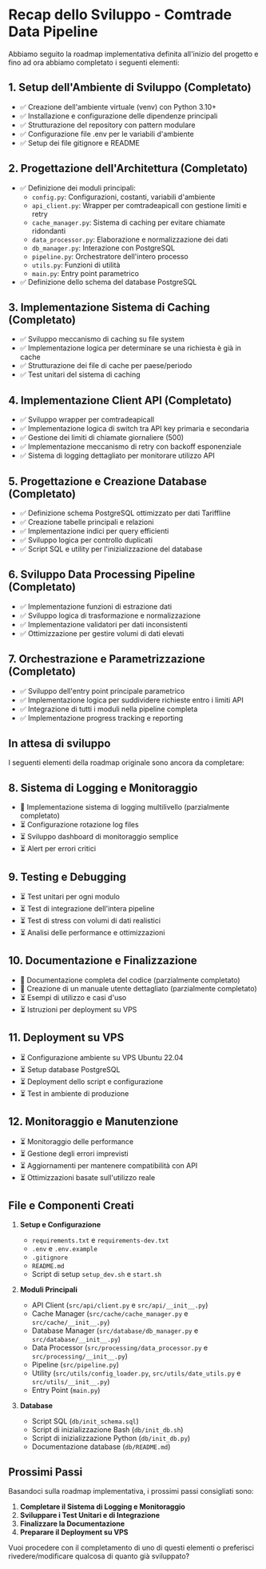 # Recap dello Sviluppo - Comtrade Data Pipeline

Abbiamo seguito la roadmap implementativa definita all'inizio del progetto e fino ad ora abbiamo completato i seguenti elementi:

## 1. Setup dell'Ambiente di Sviluppo (Completato)
- ✅ Creazione dell'ambiente virtuale (venv) con Python 3.10+
- ✅ Installazione e configurazione delle dipendenze principali
- ✅ Strutturazione del repository con pattern modulare
- ✅ Configurazione file .env per le variabili d'ambiente
- ✅ Setup dei file gitignore e README

## 2. Progettazione dell'Architettura (Completato)
- ✅ Definizione dei moduli principali:
  - `config.py`: Configurazioni, costanti, variabili d'ambiente
  - `api_client.py`: Wrapper per comtradeapicall con gestione limiti e retry
  - `cache_manager.py`: Sistema di caching per evitare chiamate ridondanti
  - `data_processor.py`: Elaborazione e normalizzazione dei dati
  - `db_manager.py`: Interazione con PostgreSQL
  - `pipeline.py`: Orchestratore dell'intero processo
  - `utils.py`: Funzioni di utilità
  - `main.py`: Entry point parametrico
- ✅ Definizione dello schema del database PostgreSQL

## 3. Implementazione Sistema di Caching (Completato)
- ✅ Sviluppo meccanismo di caching su file system
- ✅ Implementazione logica per determinare se una richiesta è già in cache
- ✅ Strutturazione dei file di cache per paese/periodo
- ✅ Test unitari del sistema di caching

## 4. Implementazione Client API (Completato)
- ✅ Sviluppo wrapper per comtradeapicall
- ✅ Implementazione logica di switch tra API key primaria e secondaria
- ✅ Gestione dei limiti di chiamate giornaliere (500)
- ✅ Implementazione meccanismo di retry con backoff esponenziale
- ✅ Sistema di logging dettagliato per monitorare utilizzo API

## 5. Progettazione e Creazione Database (Completato)
- ✅ Definizione schema PostgreSQL ottimizzato per dati Tariffline
- ✅ Creazione tabelle principali e relazioni
- ✅ Implementazione indici per query efficienti
- ✅ Sviluppo logica per controllo duplicati
- ✅ Script SQL e utility per l'inizializzazione del database

## 6. Sviluppo Data Processing Pipeline (Completato)
- ✅ Implementazione funzioni di estrazione dati
- ✅ Sviluppo logica di trasformazione e normalizzazione
- ✅ Implementazione validatori per dati inconsistenti
- ✅ Ottimizzazione per gestire volumi di dati elevati

## 7. Orchestrazione e Parametrizzazione (Completato)
- ✅ Sviluppo dell'entry point principale parametrico
- ✅ Implementazione logica per suddividere richieste entro i limiti API
- ✅ Integrazione di tutti i moduli nella pipeline completa
- ✅ Implementazione progress tracking e reporting

## In attesa di sviluppo

I seguenti elementi della roadmap originale sono ancora da completare:

## 8. Sistema di Logging e Monitoraggio
- 🔄 Implementazione sistema di logging multilivello (parzialmente completato)
- ⏳ Configurazione rotazione log files
- ⏳ Sviluppo dashboard di monitoraggio semplice
- ⏳ Alert per errori critici

## 9. Testing e Debugging
- ⏳ Test unitari per ogni modulo
- ⏳ Test di integrazione dell'intera pipeline
- ⏳ Test di stress con volumi di dati realistici
- ⏳ Analisi delle performance e ottimizzazioni

## 10. Documentazione e Finalizzazione
- 🔄 Documentazione completa del codice (parzialmente completato)
- 🔄 Creazione di un manuale utente dettagliato (parzialmente completato)
- ⏳ Esempi di utilizzo e casi d'uso
- ⏳ Istruzioni per deployment su VPS

## 11. Deployment su VPS
- ⏳ Configurazione ambiente su VPS Ubuntu 22.04
- ⏳ Setup database PostgreSQL
- ⏳ Deployment dello script e configurazione
- ⏳ Test in ambiente di produzione

## 12. Monitoraggio e Manutenzione
- ⏳ Monitoraggio delle performance
- ⏳ Gestione degli errori imprevisti
- ⏳ Aggiornamenti per mantenere compatibilità con API
- ⏳ Ottimizzazioni basate sull'utilizzo reale

## File e Componenti Creati

1. **Setup e Configurazione**
   - `requirements.txt` e `requirements-dev.txt`
   - `.env` e `.env.example`
   - `.gitignore`
   - `README.md`
   - Script di setup `setup_dev.sh` e `start.sh`

2. **Moduli Principali**
   - API Client (`src/api/client.py` e `src/api/__init__.py`)
   - Cache Manager (`src/cache/cache_manager.py` e `src/cache/__init__.py`)
   - Database Manager (`src/database/db_manager.py` e `src/database/__init__.py`)
   - Data Processor (`src/processing/data_processor.py` e `src/processing/__init__.py`)
   - Pipeline (`src/pipeline.py`)
   - Utility (`src/utils/config_loader.py`, `src/utils/date_utils.py` e `src/utils/__init__.py`)
   - Entry Point (`main.py`)

3. **Database**
   - Script SQL (`db/init_schema.sql`)
   - Script di inizializzazione Bash (`db/init_db.sh`)
   - Script di inizializzazione Python (`db/init_db.py`)
   - Documentazione database (`db/README.md`)

## Prossimi Passi

Basandoci sulla roadmap implementativa, i prossimi passi consigliati sono:

1. **Completare il Sistema di Logging e Monitoraggio**
2. **Sviluppare i Test Unitari e di Integrazione**
3. **Finalizzare la Documentazione**
4. **Preparare il Deployment su VPS**

Vuoi procedere con il completamento di uno di questi elementi o preferisci rivedere/modificare qualcosa di quanto già sviluppato?

